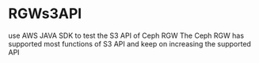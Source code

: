 # RGWs3API
use AWS JAVA SDK to test the S3 API of Ceph RGW
The Ceph RGW has supported most functions of S3 API and keep on increasing the supported API
 

